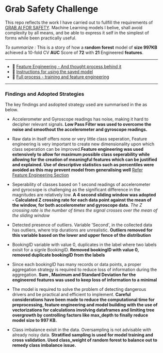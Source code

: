 # Grab Safety Challenge

This repo reflects the work I have carried out to fullfill the requirements of  [GRAB AI FOR SAFETY](https://www.aiforsea.com/safety). Machine Learning models I belive, shall avoid complexity by all means, and be able to express it self in the simplest of forms while been practically useful.

*To summarize :* This is a story of how a **random forest** model of **size 997KB** achieved a 10-fold CV **AUC** Score of  **72**  with  **21** Engineered **features**. 

---

- :rocket:  [Feature Engineering - And thought process behind it](https://github.com/Muaado/grab_safety_challenge/blob/master/Feature%20Engineering.md)
- :ticket:  [Instructions for using the saved model](https://github.com/Muaado/grab_safety_challenge/blob/master/RUN_SAVED_MODEl.ipynb)
- :checkered_flag:  [Full process - training and feature engineering](https://github.com/Muaado/grab_safety_challenge/blob/master/Training%20Process.ipynb)

---

### Findings and Adopted Strategies

The key findings and asdopted strategy used are summarised in the as below.

- Accelerometer and Gyroscope readings has noise, making it hard to decipher relevant signals. **Low Pass Filter was used to overcome the noise and smoothout the accelerometer and gyroscope readings.**

- Raw data in itself offers none or very little class seperation, Feature engineering is very important to create new dimensionality upon which class seperation can be improved.**Feature engineering was used extensively to allow for maximum possible class seperability while allowing for the creation of meaningful features which can be justified and explained. Use of descriptive statistics such as percentiles were avoided as this may prevent model from generalising well** [Refer Feature Engineering Section](#feature-engineering)

- Seperability of classes based on 1 second readings of accelerometer and gyrocsope is challenging as the significant difference in the magnitudes are relatively low. **A 4 second sliding window was adopted - Calculated Z crossing rate for each data point against the mean of the window, for both accelerometer and gyroscope data.** *The Z crossing rate is the number of times the signal crosses over the mean of the sliding window*

- Detected presence of outliers. Variable 'Second', in the collected data has outliers, where trip durations are unrealistic. **Outliers removed for this variable based on the lower and upper fence of the distribution**

- BookingID variable with value 0, duplicates in the label where two labels exisit for a signle BookingID. **Removed bookingID with value 0, removed duplicate bookingID from the labels**

- Since each bookingID has many records or data points, a proper aggregation strategy is required to reduce loss of information during the aggregation. **Sum , Maximum and Standard Deviation for the engineered features was used to keep loss of information to a minimal**

- The model is required to solve the problem of detecting dangerous drivers and be practical and efficient to implement. **Careful considerations have been made to reduce the computational time for preprocessing, feature engineering and model building with the use of vectorizations for calculations involving dataframes and limiting tree overgrowth by controlling factors like max_depth to finally reduce model size to 997 KB.**

- Class imbalance exisit in the data. Oversampling is not advisable with already noisy data. **Stratified sampling is used for model training and cross validation. Used class_weight  of random forest to balance out to remedy class imbalance issue.**
